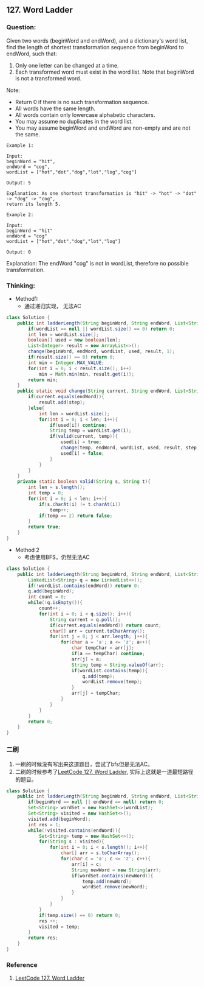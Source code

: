 ## 127. Word Ladder
### Question:
Given two words (beginWord and endWord), and a dictionary's word list, find the length of shortest transformation sequence from beginWord to endWord, such that:
1. Only one letter can be changed at a time.
2. Each transformed word must exist in the word list. Note that beginWord is not a transformed word.

Note:
* Return 0 if there is no such transformation sequence.
* All words have the same length.
* All words contain only lowercase alphabetic characters.
* You may assume no duplicates in the word list.
* You may assume beginWord and endWord are non-empty and are not the same.

```
Example 1:

Input:
beginWord = "hit",
endWord = "cog",
wordList = ["hot","dot","dog","lot","log","cog"]

Output: 5

Explanation: As one shortest transformation is "hit" -> "hot" -> "dot" -> "dog" -> "cog",
return its length 5.

Example 2:

Input:
beginWord = "hit"
endWord = "cog"
wordList = ["hot","dot","dog","lot","log"]

Output: 0
```
Explanation: The endWord "cog" is not in wordList, therefore no possible transformation.

### Thinking:
* Method1:
	* 通过递归实现， 无法AC

```Java
class Solution {
    public int ladderLength(String beginWord, String endWord, List<String> wordList) {
        if(wordList == null || wordList.size() == 0) return 0;
        int len = wordList.size();
        boolean[] used = new boolean[len];
        List<Integer> result = new ArrayList<>();
        change(beginWord, endWord, wordList, used, result, 1);
        if(result.size() == 0) return 0;
        int min = Integer.MAX_VALUE;
        for(int i = 0; i < result.size(); i++)
            min = Math.min(min, result.get(i));
        return min;
    }
    public static void change(String current, String endWord, List<String> wordList, boolean[] used, List<Integer> result, int step){
        if(current.equals(endWord)){
            result.add(step);
        }else{
            int len = wordList.size();
            for(int i = 0; i < len; i++){
                if(used[i]) continue;
                String temp = wordList.get(i);
                if(valid(current, temp)){
                    used[i] = true;
                    change(temp, endWord, wordList, used, result, step + 1);
                    used[i] = false;
                }
            }
        }
    }
    private static boolean valid(String s, String t){
        int len = s.length();
        int temp = 0;
        for(int i = 0; i < len; i++){
            if(s.charAt(i) != t.charAt(i))
                temp++;
            if(temp == 2) return false;
        }
        return true;
    }
}
```

* Method 2
	* 考虑使用BFS，仍然无法AC

```Java
class Solution {
    public int ladderLength(String beginWord, String endWord, List<String> wordList) {
        LinkedList<String> q = new LinkedList<>();
        if(!wordList.contains(endWord)) return 0;
        q.add(beginWord);
        int count = 0;
        while(!q.isEmpty()){
            count++;
            for(int i = 0; i < q.size(); i++){
                String current = q.poll();
                if(current.equals(endWord)) return count;
                char[] arr = current.toCharArray();
                for(int j = 0; j < arr.length; j++){
                    for(char a = 'a'; a <= 'z'; a++){
                        char tempChar = arr[j];
                        if(a == tempChar) continue;
                        arr[j] = a;
                        String temp = String.valueOf(arr);
                        if(wordList.contains(temp)){
                            q.add(temp);
                            wordList.remove(temp);
                        }
                        arr[j] = tempChar;
                    }
                }
            }
        }
        return 0;
    }
}
```

### 二刷
1. 一刷的时候没有写出来这道题目，尝试了bfs但是无法AC。
2. 二刷的时候参考了[LeetCode 127. Word Ladder](https://www.jianshu.com/p/753bd585d57e), 实际上这就是一道最短路径的题目。
```Java
class Solution {
    public int ladderLength(String beginWord, String endWord, List<String> wordList) {
        if(beginWord == null || endWord == null) return 0;
        Set<String> wordSet = new HashSet<>(wordList);
        Set<String> visited = new HashSet<>();
        visited.add(beginWord);
        int res = 1;
        while(!visited.contains(endWord)){
            Set<String> temp = new HashSet<>();
            for(String s : visited){
                for(int i = 0; i < s.length(); i++){
                    char[] arr = s.toCharArray();
                    for(char c = 'a'; c <= 'z'; c++){
                        arr[i] = c;
                        String newWord = new String(arr);
                        if(wordSet.contains(newWord)){
                            temp.add(newWord);
                            wordSet.remove(newWord);
                        }
                    }
                }
            }
            if(temp.size() == 0) return 0;
            res ++;
            visited = temp;
        }
        return res;
    }
}
```

### Reference
1. [LeetCode 127. Word Ladder](https://www.jianshu.com/p/753bd585d57e)